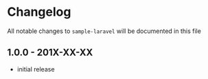 # Changelog

All notable changes to `sample-laravel` will be documented in this file

## 1.0.0 - 201X-XX-XX

- initial release
